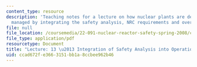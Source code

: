 ```yaml
---
content_type: resource
description: 'Teaching notes for a lecture on how nuclear plants are designed and
  managed by integrating the safety analysis, NRC requirements and overall operations. '
file: null
file_location: /coursemedia/22-091-nuclear-reactor-safety-spring-2008/ccad672fe3663151bb1a8ccbee962b46_MIT22_091S08_lec13note.pdf
file_type: application/pdf
resourcetype: Document
title: "Lecture: 13 \u2013 Integration of Safety Analysis into Operational Requirements"
uid: ccad672f-e366-3151-bb1a-8ccbee962b46
---
```

